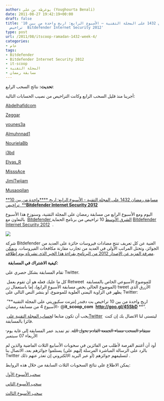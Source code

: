 ```yaml
---
author: يوغرطة بن علي (Youghourta Benali)
date: 2011-08-27 19:42:19+00:00
draft: false
title: 'مسابقة رمضان 1432 على المجلة التقنية – الأسبوع الرابع: اربح واحدة من بين 10
  تراخيص  Bitdefender Internet Security 2012'
type: post
url: /2011/08/itscoop-ramadan-1432-week-4/
categories:
- عام
tags:
- Bitdefender
- Bitdefender Internet Security 2012
- it-scoop
- المجلة التقنية
- مسابقة رمضان
---
```


**تحديث:** نتائج السحب الرابع:

أجرينا منذ قليل السحب الرابع وكانت التراخيص من نصيب الحسابات التالية:

[Abdelhafidcom](http://twitter.com/#%21/Abdelhafidcom)

[Zeggar](http://twitter.com/#%21/Zeggar)

[younes3a](http://twitter.com/#%21/younes3a)

[Almuhnnad1](http://twitter.com/#%21/Almuhnnad1)

[NourjelaBb](http://twitter.com/#%21/NourjelaBb)

[i3bd](http://twitter.com/#%21/i3bd)

[Elyas_R](http://twitter.com/#%21/Elyas_R)

[MisssAce](http://twitter.com/#%21/MisssAce)

[JimiTwijam](http://twitter.com/#%21/JimiTwijam)

[Musaoqilan](http://twitter.com/#%21/Musaoqilan)




[**مسابقة رمضان 1432 على المجلة التقنية - الأسبوع الرابع: اربح ****واحدة من بين 10 تراخيص  ****Bitdefender Internet Security 2012**](https://www.it-scoop.com/2011/08/itscoop-ramadan-1432-week-4/)




اليوم ومع الأسبوع الرابع من مسابقة رمضان على المجلة التقنية، وسنوزع هذا الأسبوع بالتعاون مع  [Bitdefender الشرق الأوسط](http://goo.gl/4ph8W) 10 تراخيص من برنامج الحماية [Bitdefender Internet Security 2012](http://www.bitdefender.com/Downloads/)  .




[![](http://it-scoop.com/rsc/Bitdefender-250x250.jpg)
](http://goo.gl/4ph8W)




شركة Bitdefender الغنية عن كل تعريف تنتج مضادات فيروسات حائزة على العديد من الجوائز، وتحتل المراتب الأولى في العديد من تجارب مقارنة مكافحات الفيروسات. [ويمكن معرفة المزيد عن الإصدار 2012 من البرنامج بقراءة هذا الخبر الذي نشرناه يوم إطلاقه](../2011/07/bitdefender-total-security-2012/).




  **كيفية الاشتراك في المسابقة:**




تقام المسابقة بشكل حصري على Twitter.




 كل ما عليك فعله هو أن تقوم بعمل Retweet للموضوع الأسبوعي الخاص بالمسابقة  (الموضوع الحالي يخص مسابقة الأسبوع الرابع)، إما باستعمال زر tweet الأزرق الذي يظهر في الزاوية اليمنى العلوية للموضوع، أو بنشر النص التالي على Twitter:




 ”**اربح واحدة من بين 10 تراخيص بت دفندر إنترنت سكيوريتي على المجلة التقنية -الأسبوع 4 من مسابقة رمضان @****it_scoop_com****  ****http://goo.gl/45SbD**** **“.




 يجب أن تكون متابعا ل[حساب المجلة التقنية علىTwitter](http://twitter.com/it_scoop_com)  ليتسنى لنا الاتصال بك إن كنت فائزا بالمسابقة.




<del> سيقام السحب مساء الجمعة القادم بحول الله</del>. تم تمديد عمر المسابقة إلى غاية يوم الأربعاء 07 سبتمبر




أود أن أغتنم الفرصة لأطلب من الفائزين في سحوبات الأسابيع الثلاث الماضية والذين لم يستلموا جوائزهم بعد، الاتصال بنا (بالرد على الرسالة المباشرة المرسلة إليهم على Twitter أو عبر البريد الالكتروني إن تعذر عنهم ذلك) لتسليمهم جوائزهم .




يمكن الاطلاع على نتائج السحوبات الثلاث السابقة من خلال هذه الروابط:




[سحب الأسبوع الأول](../2011/08/itscoop-ramadan-1432-week-1/)




[سحب الأسبوع الثاني](../2011/08/itscoop-ramadan-1432-week-2/)




[سحب الأسبوع الثالث](../2011/08/itscoop-ramadan-1432-week-3/)
